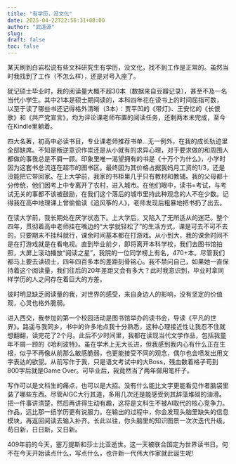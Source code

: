 ```yaml
---
title: "有学历，没文化"
date: 2025-04-22T22:56:31+08:00
author: "武道源"
slug:
draft: false
toc: false
---
```

某天刷到白岩松说有些文科研究生有学历，没文化，找不到工作是正常的。虽然当时我找到了工作（不怎么样），还是对号入座了。

犹记硕士毕业时，我的阅读量大概不超30本（数据来自豆瓣记录），甚至不及一名当代小学生。其中21本是硕士期间读的，本科四年花在读书上的时间屈指可数，以至于读了哪些书还记得格外清晰（3本）：贾平凹的《带灯》、王安忆的《长恨歌》和《共产党宣言》，均为评论课老师布置的阅读任务，还剩两本未完成，至今在Kindle里躺着。

四大名著，初高中必读书目，专业课老师推荐书单...无一例外，在我的成长轨迹里全部缺席。不知是叛逆意识作祟还是从小就有的求异心理，对于要求做的和周围人都做的事我总是不屑一顾。印象里唯一渴望拥有的书是《十万个为什么》，小学时因为这套书总流连在超市的图书区。最终因为其价格占据我妈月工资的1/3，还是没能把它带回家。在上大学前，我家的书柜里几乎只有教材和教辅。我的父母都十分传统，他们因考上中专离开了农村，进入城市。在他们眼中，读书=考试，与考试无关的事都不该被鼓励，在我们这个落后的城市里持此种观念的人不在少数。记得我在高中地理课上曾偷偷读《追风筝的人》，老师发现后粗暴地把书扔了出去。

在读大学前，我长期处在厌学状态下。上大学后，又陷入了无所适从的迷茫。整个四年，贯彻着高中老师挂在嘴边的“大学就轻松了”的生活方式，课是可去不可不去的，只要期末不挂科就行，课余时间基本都在打游戏。从小到大，我的课余时间不是在打游戏就是在看电视。直到毕业前夕，即将离开本科学校，我们去图书馆拍照，大屏上滚动播放“阅读之星”，我院的一位同学榜上有名，470+本。尽管我们都马上要去读硕士，四年四百多本的差距刻骨铭心。我不禁问自己，如果她一直保持着这个阅读量，我们往后的20年差距又会有多大？此时我意识到，毕业时拿同样学历的人之间存在着巨大的方差。

彼时明显缺乏阅读量的我，对世界的感受，来自身边人的影响，没有坚定的价值观，心灵也格外脆弱。

进入西交，我参加的第一个校园活动是图书馆举办的读书会，导读《平凡的世界》。路遥与我同乡，书中的许多地点我十分熟悉，这种心理接近性让我忍不住就想翻翻，读完花了2个月。此后不少时间里，我都在读现当代文学作品，包括我童年不屑一顾的《哈利波特》。虽在学术上无大长进，但我感到我内心有什么正在生根，似乎不再像从前那么敏感脆弱，也更能接受不同的观念，偶尔也会喷发出用文字表达的欲望。从前写作于我，只是语文考试中的大Boss，残血数着格子苟到800字后就是Game Over。可毕业后，我竟然当了两年御用笔杆子。

写作可以是文科生的痛点，也可以是大招。没有什么能比文字更能看见作者脑袋里装了哪些东西。尽管AIGC大行其道，多用几次还是能感受到其辞藻堆砌的油滑。把一件事讲清楚，然后再讲得生动有趣，这将是文科生不被AI取代的核心竞争力。作品，远比那一纸学历更有说服力。在输出的过程中，你会发现头脑里缺失的信息模块，再返回阅读去输入补齐。长此以往，你头脑里的知识图景一次次迭代升级。苟日新，日日新，又日新。

409年前的今天，塞万提斯和莎士比亚逝世。这一天被联合国定为世界读书日。何不在今天开始读点什么，写点什么，也许新一代伟大作家就此诞生呢!
